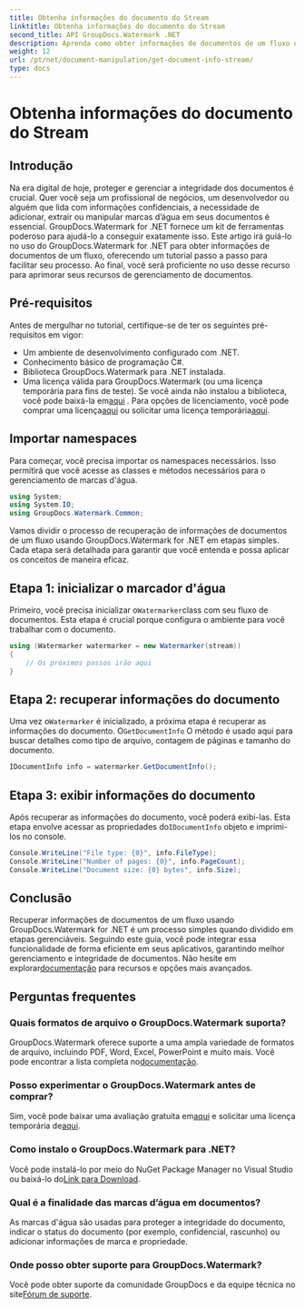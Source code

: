 ```yaml
---
title: Obtenha informações do documento do Stream
linktitle: Obtenha informações do documento do Stream
second_title: API GroupDocs.Watermark .NET
description: Aprenda como obter informações de documentos de um fluxo usando GroupDocs.Watermark for .NET com este guia passo a passo. Seus recursos de gerenciamento de documentos sem esforço.
weight: 12
url: /pt/net/document-manipulation/get-document-info-stream/
type: docs
---
```

# Obtenha informações do documento do Stream

## Introdução
Na era digital de hoje, proteger e gerenciar a integridade dos documentos é crucial. Quer você seja um profissional de negócios, um desenvolvedor ou alguém que lida com informações confidenciais, a necessidade de adicionar, extrair ou manipular marcas d’água em seus documentos é essencial. GroupDocs.Watermark for .NET fornece um kit de ferramentas poderoso para ajudá-lo a conseguir exatamente isso. Este artigo irá guiá-lo no uso do GroupDocs.Watermark for .NET para obter informações de documentos de um fluxo, oferecendo um tutorial passo a passo para facilitar seu processo. Ao final, você será proficiente no uso desse recurso para aprimorar seus recursos de gerenciamento de documentos.
## Pré-requisitos
Antes de mergulhar no tutorial, certifique-se de ter os seguintes pré-requisitos em vigor:
- Um ambiente de desenvolvimento configurado com .NET.
- Conhecimento básico de programação C#.
- Biblioteca GroupDocs.Watermark para .NET instalada.
- Uma licença válida para GroupDocs.Watermark (ou uma licença temporária para fins de teste).
 Se você ainda não instalou a biblioteca, você pode baixá-la em[aqui](https://releases.groupdocs.com/Watermark/net/) . Para opções de licenciamento, você pode comprar uma licença[aqui](https://purchase.groupdocs.com/buy) ou solicitar uma licença temporária[aqui](https://purchase.groupdocs.com/temporary-license/).
## Importar namespaces
Para começar, você precisa importar os namespaces necessários. Isso permitirá que você acesse as classes e métodos necessários para o gerenciamento de marcas d'água.
```csharp
using System;
using System.IO;
using GroupDocs.Watermark.Common;
```
Vamos dividir o processo de recuperação de informações de documentos de um fluxo usando GroupDocs.Watermark for .NET em etapas simples. Cada etapa será detalhada para garantir que você entenda e possa aplicar os conceitos de maneira eficaz.
## Etapa 1: inicializar o marcador d'água
 Primeiro, você precisa inicializar o`Watermarker`class com seu fluxo de documentos. Esta etapa é crucial porque configura o ambiente para você trabalhar com o documento.
```csharp
using (Watermarker watermarker = new Watermarker(stream))
{
    // Os próximos passos irão aqui
}
```
## Etapa 2: recuperar informações do documento
 Uma vez o`Watermarker` é inicializado, a próxima etapa é recuperar as informações do documento. O`GetDocumentInfo` O método é usado aqui para buscar detalhes como tipo de arquivo, contagem de páginas e tamanho do documento.
```csharp
IDocumentInfo info = watermarker.GetDocumentInfo();
```
## Etapa 3: exibir informações do documento
 Após recuperar as informações do documento, você poderá exibi-las. Esta etapa envolve acessar as propriedades do`IDocumentInfo` objeto e imprimi-los no console.
```csharp
Console.WriteLine("File type: {0}", info.FileType);
Console.WriteLine("Number of pages: {0}", info.PageCount);
Console.WriteLine("Document size: {0} bytes", info.Size);
```

## Conclusão
 Recuperar informações de documentos de um fluxo usando GroupDocs.Watermark for .NET é um processo simples quando dividido em etapas gerenciáveis. Seguindo este guia, você pode integrar essa funcionalidade de forma eficiente em seus aplicativos, garantindo melhor gerenciamento e integridade de documentos. Não hesite em explorar[documentação](https://tutorials.groupdocs.com/Watermark/net/) para recursos e opções mais avançados.
## Perguntas frequentes
### Quais formatos de arquivo o GroupDocs.Watermark suporta?
 GroupDocs.Watermark oferece suporte a uma ampla variedade de formatos de arquivo, incluindo PDF, Word, Excel, PowerPoint e muito mais. Você pode encontrar a lista completa no[documentação](https://tutorials.groupdocs.com/Watermark/net/).
### Posso experimentar o GroupDocs.Watermark antes de comprar?
 Sim, você pode baixar uma avaliação gratuita em[aqui](https://releases.groupdocs.com/) e solicitar uma licença temporária de[aqui](https://purchase.groupdocs.com/temporary-license/).
### Como instalo o GroupDocs.Watermark para .NET?
 Você pode instalá-lo por meio do NuGet Package Manager no Visual Studio ou baixá-lo do[Link para Download](https://releases.groupdocs.com/Watermark/net/).
### Qual é a finalidade das marcas d’água em documentos?
As marcas d'água são usadas para proteger a integridade do documento, indicar o status do documento (por exemplo, confidencial, rascunho) ou adicionar informações de marca e propriedade.
### Onde posso obter suporte para GroupDocs.Watermark?
 Você pode obter suporte da comunidade GroupDocs e da equipe técnica no site[Fórum de suporte](https://forum.groupdocs.com/c/watermark/19).